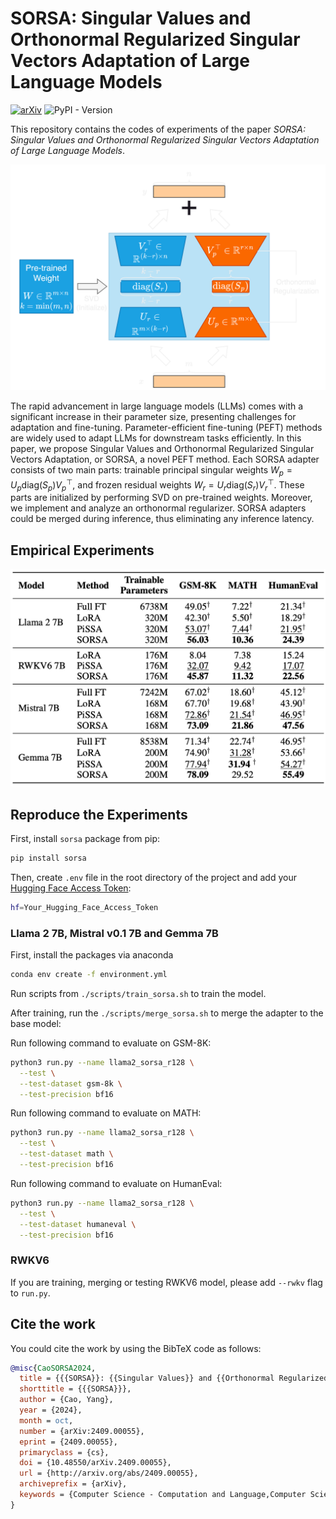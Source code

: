 # SORSA: Singular Values and Orthonormal Regularized Singular Vectors Adaptation of Large Language Models

[![arXiv](https://img.shields.io/badge/arXiv-2409.00055-b31b1b.svg)](https://arxiv.org/abs/2409.00055) ![PyPI - Version](https://img.shields.io/pypi/v/sorsa)

This repository contains the codes of experiments of the paper *SORSA: Singular Values and Orthonormal Regularized Singular Vectors Adaptation of Large Language Models*.

![Architecture of SORSA](./assets/SORSA.png)

The rapid advancement in large language models (LLMs) comes with a significant increase in their parameter size, presenting challenges for adaptation and fine-tuning. Parameter-efficient fine-tuning (PEFT) methods are widely used to adapt LLMs for downstream tasks efficiently. In this paper, we propose Singular Values and Orthonormal Regularized Singular Vectors Adaptation, or SORSA, a novel PEFT method. Each SORSA adapter consists of two main parts: trainable principal singular weights $W_p = U_p \text{diag}(S_p) V^\top_p$, and frozen residual weights $W_r = U_r \text{diag}(S_r) V^\top_r$. These parts are initialized by performing SVD on pre-trained weights. Moreover, we implement and analyze an orthonormal regularizer. SORSA adapters could be merged during inference, thus eliminating any inference latency.

## Empirical Experiments

![Exp](./assets/Exp.png)


## Reproduce the Experiments

First, install `sorsa` package from pip:
```bash
pip install sorsa
```

Then, create `.env` file in the root directory of the project and add your [Hugging Face Access Token](https://huggingface.co/settings/tokens):
```bash
hf=Your_Hugging_Face_Access_Token
```

### Llama 2 7B, Mistral v0.1 7B and Gemma 7B

First, install the packages via anaconda

```bash
conda env create -f environment.yml
```

Run scripts from `./scripts/train_sorsa.sh` to train the model.

After training, run the ``./scripts/merge_sorsa.sh`` to merge the adapter to the base model:

Run following command to evaluate on GSM-8K:

```bash
python3 run.py --name llama2_sorsa_r128 \
  --test \
  --test-dataset gsm-8k \
  --test-precision bf16
```

Run following command to evaluate on MATH:

```bash
python3 run.py --name llama2_sorsa_r128 \
  --test \
  --test-dataset math \
  --test-precision bf16
```

Run following command to evaluate on HumanEval:

```bash
python3 run.py --name llama2_sorsa_r128 \
  --test \
  --test-dataset humaneval \
  --test-precision bf16
```

### RWKV6

If you are training, merging or testing RWKV6 model, please add `--rwkv` flag to `run.py`.

## Cite the work

You could cite the work by using the BibTeX code as follows:
```bibtex
@misc{CaoSORSA2024,
  title = {{{SORSA}}: {{Singular Values}} and {{Orthonormal Regularized Singular Vectors Adaptation}} of {{Large Language Models}}},
  shorttitle = {{{SORSA}}},
  author = {Cao, Yang},
  year = {2024},
  month = oct,
  number = {arXiv:2409.00055},
  eprint = {2409.00055},
  primaryclass = {cs},
  doi = {10.48550/arXiv.2409.00055},
  url = {http://arxiv.org/abs/2409.00055},
  archiveprefix = {arXiv},
  keywords = {Computer Science - Computation and Language,Computer Science - Machine Learning},
}
```

